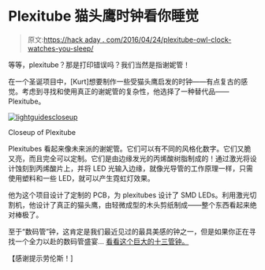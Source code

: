 # Plexitube 猫头鹰时钟看你睡觉

> 原文:[https://hack aday . com/2016/04/24/plexitube-owl-clock-watches-you-sleep/](https://hackaday.com/2016/04/24/plexitube-owl-clock-watches-you-sleep/)

等等，plexitube？那是打印错误吗？我们当然是指谢妮管！

在一个圣诞项目中，[Kurt]想要制作一些受猫头鹰启发的时钟——有点复古的感觉。考虑到寻找和使用真正的谢妮管的复杂性，他选择了一种替代品——Plexitube。

[![lightguidescloseup](../Images/0e189b8fe3980a154bce2d22d671e2f9.png)](https://hackaday.com/wp-content/uploads/2016/04/lightguidescloseup.jpg)

Closeup of Plexitube

Plexitubes 看起来像未来派的谢妮管。它们可以有不同的风格化数字。它们又脆又亮，而且完全可以定制。它们是由边缘发光的丙烯酸树脂制成的！通过激光将设计蚀刻到丙烯酸片上，并将 LED 光输入边缘，就像光导管的工作原理一样，只需使用塑料和一些 LED，就可以产生霓虹灯效果。

他为这个项目设计了定制的 PCB，为 plexitubes 设计了 SMD LEDs。利用激光切割机，他设计了真正的猫头鹰，由轻微成型的木头剪纸制成——整个东西看起来绝对棒极了。

至于“数码管”钟，这肯定是我们最近见过的最具美感的钟之一，但是如果你正在寻找一个全力以赴的数码管盛宴… [看看这个巨大的十三管钟。](https://hackaday.com/2012/11/02/nixie-clock-that-doesnt-skimp-on-the-number-of-tubes/)

【感谢提示劳伦斯！]